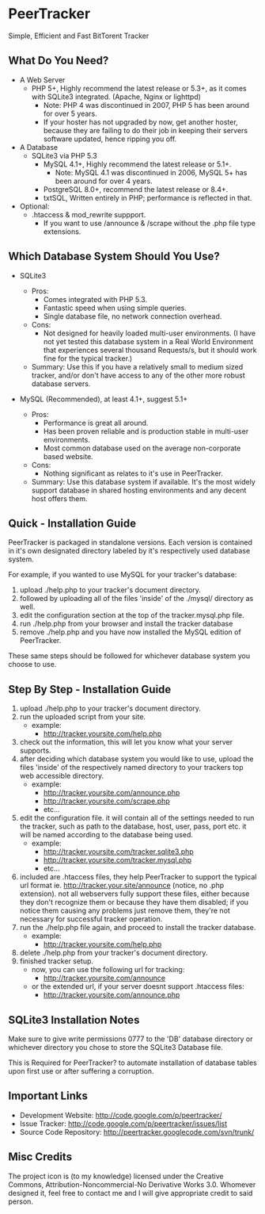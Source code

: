 # PeerTracker

Simple, Efficient and Fast BitTorent Tracker

## What Do You Need?

+ A Web Server
  + PHP 5+, Highly recommend the latest release or 5.3+, as it comes with SQLite3 
    integrated. (Apache, Nginx or lighttpd)
    + Note: PHP 4 was discontinued in 2007, PHP 5 has been around for over 5 years.
    + If your hoster has not upgraded by now, get another hoster, because they are failing to do their job in keeping their servers software updated, hence ripping you off.
+ A Database
  + SQLite3 via PHP 5.3
    + MySQL 4.1+, Highly recommend the latest release or 5.1+.
      + Note: MySQL 4.1 was discontinued in 2006, MySQL 5+ has been around for over 4 years. 
    + PostgreSQL 8.0+, recommend the latest release or 8.4+.
    + txtSQL, Written entirely in PHP; performance is reflected in that.
+ Optional:
    + .htaccess & mod_rewrite suppport.
      + If you want to use /announce & /scrape without the .php file type extensions.


## Which Database System Should You Use?

+ SQLite3
  + Pros:
    + Comes integrated with PHP 5.3.
    + Fantastic speed when using simple queries.
    + Single database file, no network connection overhead.
  + Cons:
    + Not designed for heavily loaded multi-user environments. (I have not yet tested this database system in a Real World Environment that experiences several thousand Requests/s, but it should work fine for the typical tracker.)
  + Summary:  Use this if you have a relatively small to medium sized tracker, and/or 
      don't have access to any of the other more robust database servers.

+ MySQL (Recommended), at least 4.1+, suggest 5.1+
  + Pros:
    + Performance is great all around.
    + Has been proven reliable and is production stable in multi-user environments.
    + Most common database used on the average non-corporate based website.
  + Cons:
    + Nothing significant as relates to it's use in PeerTracker.
  + Summary: Use this database system if available. It's the most widely support database
      in shared hosting environments and any decent host offers them.

## Quick - Installation Guide

PeerTracker is packaged in standalone versions. Each version is contained in it's 
own designated directory labeled by it's respectively used database system.

For example, if you wanted to use MySQL for your tracker's database:
 1. upload ./help.php to your tracker's document directory.
 2. followed by uploading all of the files 'inside' of the ./mysql/ directory as well.
 3. edit the configuration section at the top of the tracker.mysql.php file.
 4. run ./help.php from your browser and install the tracker database
 5. remove ./help.php and you have now installed the MySQL edition of PeerTracker.

These same steps should be followed for whichever database system you choose to use.

## Step By Step - Installation Guide

1. upload ./help.php to your tracker's document directory.
2. run the uploaded script from your site.
   * example: 
     * http://tracker.yoursite.com/help.php
3. check out the information, this will let you know what your server supports.
4. after deciding which database system you would like to use, upload the files 'inside'
   of the respectively named directory to your trackers top web accessible directory.
   * example:
     * http://tracker.yoursite.com/announce.php
     * http://tracker.yoursite.com/scrape.php
     * etc... 
5. edit the configuration file. it will contain all of the settings needed to run 
   the tracker, such as path to the database, host, user, pass, port etc. it will 
   be named according to the database being used.
   * example:
     * http://tracker.yoursite.com/tracker.sqlite3.php
     * http://tracker.yoursite.com/tracker.mysql.php
     * etc... 
6. included are .htaccess files, they help PeerTracker to support the typical url 
   format ie. http://tracker.your.site/announce (notice, no .php extension). not 
   all webservers fully support these files, either because they don't recognize 
   them or because they have them disabled; if you notice them causing any problems 
   just remove them, they're not necessary for successful tracker operation.
7. run the ./help.php file again, and proceed to install the tracker database.
   * example:
     * http://tracker.yoursite.com/help.php
8. delete ./help.php from your tracker's document directory.
9. finished tracker setup.
   * now, you can use the following url for tracking:
     * http://tracker.yoursite.com/announce
   * or the extended url, if your server doesnt support .htaccess files:
     * http://tracker.yoursite.com/announce.php 


## SQLite3 Installation Notes

Make sure to give write permissions 0777 to the 'DB' database directory or whichever 
directory you chose to store the SQLite3 Database file.

This is Required for PeerTracker? to automate installation of database tables upon 
first use or after suffering a corruption. 


## Important Links

+ Development Website: http://code.google.com/p/peertracker/
+ Issue Tracker: http://code.google.com/p/peertracker/issues/list
+ Source Code Repository: http://peertracker.googlecode.com/svn/trunk/



## Misc Credits

The project icon is (to my knowledge) licensed under the Creative Commons, 
Attribution-Noncommercial-No Derivative Works 3.0. Whomever designed it, 
feel free to contact me and I will give appropriate credit to said person.
